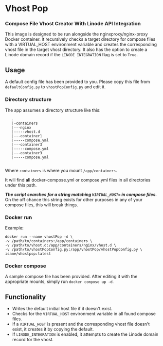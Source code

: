 # Vhost Pop
### Compose File Vhost Creator With Linode API Integration

This image is designed to be run alongside the nginxproxy/nginx-proxy Docker container. It recursively checks a target directory for compose files with a VIRTUAL_HOST environment variable and creates the corresponding vhost file in the target vhost directory. It also has the option to create a Linode domain record if the `LINODE_INTEGRATION` flag is set to `True`.

## Usage

A default config file has been provided to you. Please copy this file from `defaultConfig.py` to `vhostPopConfig.py` and edit it.

### Directory structure
The app assumes a directory structure like this:
```
   .
   |-containers
   |---nginx
   |-----vhost.d
   |---container1
   |-----compose.yml
   |---container3
   |-----compose.yml
   |---container3
   |-----compose.yml
   
```

Where `containers` is where you mount `/app/containers`.

It will find **all** docker-compose.yml or compose.yml files in all directories under this path. 

***The script searches for a string matching `VIRTUAL_HOST=` in compose files.***
On the off chance this string exists for other purposes in any of your compose files, this will break things.

### Docker run
Example:

```
docker run --name vhostPop -d \ 
-v /path/to/containers:/app/containers \
-v /path/to/vhost.d:/app/containers/nginx/vhost.d \
-v /path/to/vhostPopConfig.py:/app/vhostPop/vhostPopConfig.py \
isame/vhostpop:latest
```

### Docker compose
A sample compose file has been provided. After editing it with the appropriate mounts, simply run `docker compose up -d`.

## Functionality
- Writes the default initial host file if it doesn't exist.
- Checks for the `VIRTUAL_HOST` environment variable in all found compose files.
- If a `VIRTUAL_HOST` is present and the corresponding vhost file doesn't exist, it creates it by copying the default.
- If `LINODE_INTEGRATION` is enabled, it attempts to create the Linode domain record for the vhost.
